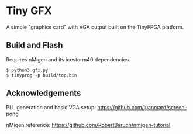 # Tiny GFX

A simple "graphics card" with VGA output built on the TinyFPGA platform.

## Build and Flash

Requires nMigen and its icestorm40 dependencies.

```
$ python3 gfx.py
$ tinyprog -p build/top.bin
```

## Acknowledgements

PLL generation and basic VGA setup: https://github.com/juanmard/screen-pong

nMigen reference: https://github.com/RobertBaruch/nmigen-tutorial
